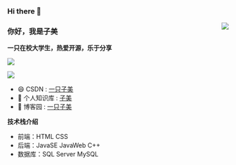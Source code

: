 ### Hi there 👋

<!--
**zimei11/zimei11** is a ✨ _special_ ✨ repository because its `README.md` (this file) appears on your GitHub profile.

Here are some ideas to get you started:

- 🔭 I’m currently working on ...
- 🌱 I’m currently learning ...
- 👯 I’m looking to collaborate on ...
- 🤔 I’m looking for help with ...
- 💬 Ask me about ...
- 📫 How to reach me: ...
- 😄 Pronouns: ...
- ⚡ Fun fact: ...
-->

<img align="right" src="https://github-readme-stats.vercel.app/api?username=zimei11&show_icons=true&icon_color=CE1D2D&text_color=718096&bg_color=ffffff&hide_title=true" />

### 你好，我是子美
**一只在校大学生，热爱开源，乐于分享**

![](https://visitor-badge.glitch.me/badge?page_id=zimei11.readme)

![](http://antzuhl.cn:4000/get/@zimei11.readme)

- :smile:  CSDN : [一只子美](https://blog.csdn.net/m0_51242575?spm=1000.2115.3001.5343&type=blog)
- :blowfish:  个人知识库 : [子美](https://www.zimei.xyz)
- :bath: 博客园 : [一只子美](https://www.cnblogs.com/zimei/)
<!-- 
- :blowfish:  哔哩哔哩 : [一只子美](https://b23.tv/7YZvJV)
- :bath: 微信公众号 : [一只子美](https://mp.weixin.qq.com/mp/profile_ext?action=home&__biz=MzkyNDI4OTc1OA==&scene=124&uin=&key=&devicetype=Windows+10+x64&version=63030532&lang=zh_CN&a8scene=7&fontgear=2) 
-->

**技术栈介绍**
- 前端：HTML CSS
- 后端：JavaSE  JavaWeb  C++
- 数据库：SQL Server  MySQL




